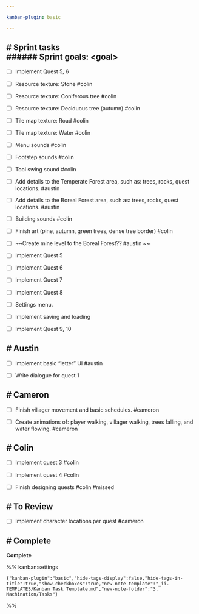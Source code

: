 ```yaml
---

kanban-plugin: basic

---
```


## # Sprint tasks<br>###### Sprint goals: \<goal>

- [ ] Implement Quest 5, 6
- [ ] Resource texture: Stone #colin
- [ ] Resource texture: Coniferous tree #colin
- [ ] Resource texture: Deciduous tree (autumn) #colin
- [ ] Tile map texture: Road #colin
- [ ] Tile map texture: Water #colin
- [ ] Menu sounds #colin
- [ ] Footstep sounds #colin
- [ ] Tool swing sound #colin
- [ ] Add details to the Temperate Forest area, such as: trees, rocks, quest locations. #austin
- [ ] Add details to the Boreal Forest area, such as: trees, rocks, quest locations. #austin
- [ ] Building sounds #colin
- [ ] Finish art (pine, autumn, green trees, dense tree border) #colin
- [ ] ~~Create mine level to the Boreal Forest?? #austin ~~
- [ ] Implement Quest 5
- [ ] Implement Quest 6
- [ ] Implement Quest 7
- [ ] Implement Quest 8
- [ ] Settings menu.
- [ ] Implement saving and loading
- [ ] Implement Quest 9, 10


## # Austin

- [ ] Implement basic “letter” UI #austin
- [ ] Write dialogue for quest 1


## # Cameron

- [ ] Finish villager movement and basic schedules. #cameron
- [ ] Create animations of: player walking, villager walking, trees falling, and water flowing. #cameron


## # Colin

- [ ] Implement quest 3 #colin
- [ ] Implement quest 4 #colin
- [ ] Finish designing quests #colin #missed


## # To Review

- [ ] Implement character locations per quest #cameron


## # Complete

**Complete**




%% kanban:settings
```
{"kanban-plugin":"basic","hide-tags-display":false,"hide-tags-in-title":true,"show-checkboxes":true,"new-note-template":"_ii. TEMPLATES/Kanban Task Template.md","new-note-folder":"3. Machination/Tasks"}
```
%%
